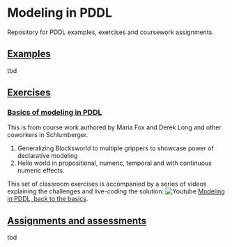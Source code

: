 # Modeling in PDDL

Repository for PDDL examples, exercises and coursework assignments.

## [Examples](/examples/README.md)

tbd

## [Exercises](/exercises/README.md)

### [Basics of modeling in PDDL](/exercises/schlumberger/README.md)

This is from course work authored by Maria Fox and Derek Long and other coworkers in Schlumberger.

1. Generalizing Blocksworld to multiple grippers to showcase power of declarative modeling
2. Hello world in propositional, numeric, temporal and with continuous numeric effects.

This set of classroom exercises is accompanied by a series of videos explaining the
challenges and live-coding the solution: ![Youtube](https://www.youtube.com/s/desktop/f2388c5e/img/favicon.ico) [Modeling in PDDL, back to the basics](https://www.youtube.com/playlist?list=PL1Q0jeuU6XppS_r2Sa9fzVanpbXKqLsYS).

## [Assignments and assessments](/assignments/README.md)

tbd
